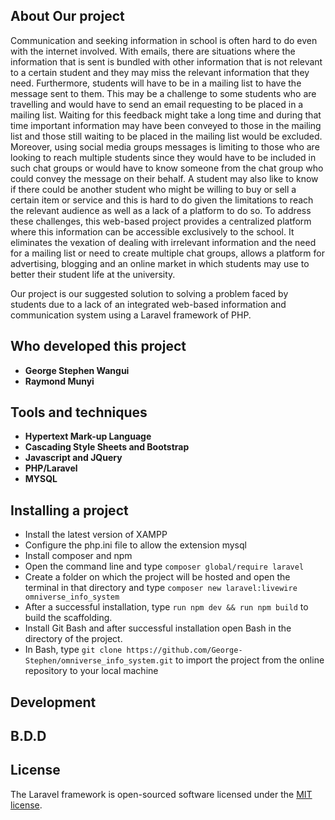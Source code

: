 ## About Our project

Communication and seeking information in school is often hard to do even with the internet involved. With emails, there are situations where the information that is sent is bundled with other information that is not relevant to a certain student and they may miss the relevant information that they need. Furthermore, students will have to be in a mailing list to have the message sent to them. This may be a challenge to some students who are travelling and would have to send an email requesting to be placed in a mailing list. Waiting for this feedback might take a long time and during that time important information may have been conveyed to those in the mailing list and those still waiting to be placed in the mailing list would be excluded. Moreover, using social media groups messages is limiting to those who are looking to reach multiple students since they would have to be included in such chat groups or would have to know someone from the chat group who could convey the message on their behalf. A student may also like to know if there could be another student who might be willing to buy or sell a certain item or service and this is hard to do given the limitations to reach the relevant audience as well as a lack of a platform to do so. To address these challenges, this web-based project provides a centralized platform where this information can be accessible exclusively to the school. It eliminates the vexation of dealing with irrelevant information and the need for a mailing list or need to create multiple chat groups, allows a platform for advertising, blogging and an online market in which students may use to better their student life at the university.

Our project is our suggested solution to solving a problem faced by students due to a lack of an integrated web-based information and communication system using a Laravel framework of PHP.
## Who developed this project
- **George Stephen Wangui**
- **Raymond Munyi**

## Tools and techniques
- **Hypertext Mark-up Language**
- **Cascading Style Sheets and Bootstrap**
- **Javascript and JQuery**
- **PHP/Laravel**
- **MYSQL**

## Installing a project
- Install the latest version of XAMPP
- Configure the php.ini file to allow the extension mysql
- Install composer and npm
- Open the command line and type `composer global/require laravel`
- Create a folder on which the project will be hosted and open the terminal in that directory and type `composer new laravel:livewire omniverse_info_system`
- After a successful installation, type `run npm dev && run npm build` to build the scaffolding.
- Install Git Bash and after successful installation open Bash in the directory of the project.
- In Bash, type `git clone https://github.com/George-Stephen/omniverse_info_system.git` to import the project from the online repository to your local machine
  
## Development

## B.D.D

## License

The Laravel framework is open-sourced software licensed under the [MIT license](https://opensource.org/licenses/MIT).
